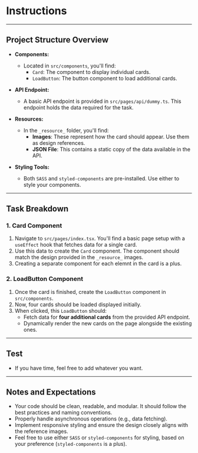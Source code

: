 # Instructions

---

## Project Structure Overview

- **Components:**
  - Located in `src/components`, you'll find:
    - `Card`: The component to display individual cards.
    - `LoadButton`: The button component to load additional cards.

- **API Endpoint:**
  - A basic API endpoint is provided in `src/pages/api/dummy.ts`. This endpoint holds the data required for the task.

- **Resources:**
  - In the `_resource_` folder, you'll find:
    - **Images**: These represent how the card should appear. Use them as design references.
    - **JSON File**: This contains a static copy of the data available in the API.

- **Styling Tools:**
  - Both `SASS` and `styled-components` are pre-installed. Use either to style your components.

---

## Task Breakdown

### 1. Card Component
1. Navigate to `src/pages/index.tsx`. You'll find a basic page setup with a `useEffect` hook that fetches data for a single card.
2. Use this data to create the `Card` component. The component should match the design provided in the `_resource_` images.
3. Creating a separate component for each elemnt in the card is a plus.

### 2. LoadButton Component
1. Once the card is finished, create the `LoadButton` component in `src/components`.
2. Now, four cards should be loaded displayed initially.
3. When clicked, this `LoadButton` should:
   - Fetch data for **four additional cards** from the provided API endpoint.
   - Dynamically render the new cards on the page alongside the existing ones.

---

## Test

- If you have time, feel free to add whatever you want.

---

## Notes and Expectations
- Your code should be clean, readable, and modular. It should follow the best practices and naming conventions.
- Properly handle asynchronous operations (e.g., data fetching).
- Implement responsive styling and ensure the design closely aligns with the reference images.
- Feel free to use either `SASS` or `styled-components` for styling, based on your preference (`styled-components` is a plus).

